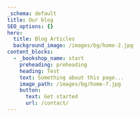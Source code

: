 ```yaml
---
_schema: default
title: Our blog
SEO_options: {}
hero:
  title: Blog Articles
  background_image: /images/bg/home-2.jpg
content_blocks:
  - _bookshop_name: start
    preheading: preheading
    heading: Test
    text: Something about this page...
    image_path: /images/bg/home-7.jpg
    button:
      text: Get started
      url: /contact/
---
```

